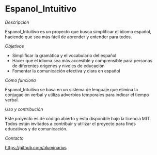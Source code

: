 # Espanol_Intuitivo

*Descripción*

Espanol_Intuitivo es un proyecto que busca simplificar el idioma español, haciendo que sea más fácil de aprender y entender para todos.

*Objetivos*

- Simplificar la gramática y el vocabulario del español
- Hacer que el idioma sea más accesible y comprensible para personas de diferentes orígenes y niveles de educación
- Fomentar la comunicación efectiva y clara en español

*Cómo funciona*

Espanol_Intuitivo se basa en un sistema de lenguaje que elimina la conjugación verbal y utiliza adverbios temporales para indicar el tiempo verbal.

*Uso y contribución*

Este proyecto es de código abierto y está disponible bajo la licencia MIT. Todos están invitados a contribuir y utilizar el proyecto para fines educativos y de comunicación.

*Contacto*

https://github.com/aluminarius
